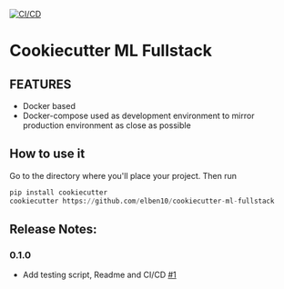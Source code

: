 [![CI/CD](https://github.com/elben10/cookiecutter-ml-fullstack/workflows/CI/CD/badge.svg)](https://github.com/elben10/cookiecutter-ml-fullstack/actions?query=workflow%3ACI%2FCD)

# Cookiecutter ML Fullstack

## FEATURES

- Docker based
- Docker-compose used as development environment to mirror production environment as close as possible

## How to use it

Go to the directory where you'll place your project. Then run

```python
pip install cookiecutter
cookiecutter https://github.com/elben10/cookiecutter-ml-fullstack
```

## Release Notes:

### 0.1.0

- Add testing script, Readme and CI/CD [#1](https://github.com/elben10/cookiecutter-ml-fullstack/pull/1)
